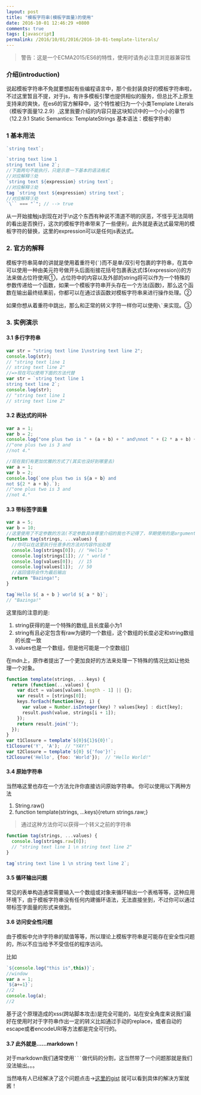 ```yaml
---
layout: post
title: "模板字符串(模板字面量)的使用"
date: 2016-10-01 12:46:29 +0800
comments: true
tags: [javascript]
permalink: /2016/10/01/2016/2016-10-01-template-literals/
---
```


> 警告：这是一个ECMA2015/ES6的特性，使用时请务必注意浏览器兼容性

### 介绍(introduction)

  说起模板字符串不免就要想起有些编程语言中，那个些封装良好的模板字符串啦，不过这里暂且不提，对于js，有许多模板引擎也提供相似的服务，但总比不上原生支持来的爽快，在es6的官方解释中，这个特性被归为一个小类Template Literals（模板字面量12.2.9）,这里我要介绍的内容只是这块知识中的一个小小的章节（12.2.9.1 Static Semantics: TemplateStrings 基本语法：模板字符串）

### 1 基本用法

```js
`string text`;

`string text line 1
string text line 2`;
//下面两句不能执行，只是示意一下基本的语法格式
//对应解释①处
`string text ${expression} string text`;
//对应解释②处
tag `string text ${expression} string text`;
//对应解释③处
`\`` === "`"; // --> true
```

从一开始接触js到现在对于\n这个东西有种说不清道不明的厌恶，不怪乎无法简明的看出是否换行，这次的模板字符串带来了一些便利，此外就是表达式最常用的模板字符的替换，这里的expression可以是任何js表达式。

### 2. 官方的解释

模板字符串简单的讲就是使用着重符号(`` ` ``)而不是单/双引号包裹的字符串，在其中可以使用一种由美元符号做开头后面衔接花括号包裹表达式(${expression})的方法来做占位符使用①，占位符中的内容以及外部的string将可以作为一个特殊的参数传递给一个函数，如果一个模板字符串开头存在一个方法(函数)，那么这个函数在输出最终结果前，你都可以在通过该函数对模板字符串来进行操作处理。②

如果你想从着重符中跳出，那么和正常的转义字符一样你可以使用`` \` ``来实现。③

### 3. 实例演示

#### 3.1 多行字符串

```js
var str = "string text line 1\nstring text line 2";
console.log(str);
// "string text line 1
// string text line 2"
//=>现在可以使用下面的方法代替
var str = `string text line 1
string text line 2`;
console.log(str);
// "string text line 1
// string text line 2"
```

#### 3.2 表达式的间补

```js
var a = 1;
var b = 2;
console.log("one plus two is " + (a + b) + " and\nnot " + (2 * a + b) + ".");
//"one plus two is 3 and
//not 4."

//现在我们有更加优雅的方式了(其实也没好到哪里去)
var a = 1;
var b = 2;
console.log(`one plus two is ${a + b} and
not ${2 * a + b}.`);
//"one plus two is 3 and
//not 4."
```

#### 3.3 带标签字面量

```js
var a = 5;
var b = 10;
//这里使用了不定参数的方法(不定参数具体哪里介绍的我也不记得了，早期使用的是arguments的方法来获取，但现在可以使用不定参数快捷的取得)
function tag(strings, ...values) {
  //你可以在这里执行任意多的方法对内容作出处理
  console.log(strings[0]); // "Hello "
  console.log(strings[1]); // " world "
  console.log(values[0]);  // 15
  console.log(values[1]);  // 50
  //返回值将会作为最后输出
  return "Bazinga!";
}

tag`Hello ${ a + b } world ${ a * b}`;
// "Bazinga!"
```

这里指的注意的是:

1. string获得的是一个特殊的数组,且长度最小为1
2. string有且必定包含有raw为键的一个数组，这个数组的长度必定和string数组的长度一致
3. values也是一个数组，但是他可能是一个空数组[]

在mdn上，原作者提出了一个更加良好的方法来处理一下特殊的情况比如让他处理一个对象。

```js
function template(strings, ...keys) {
  return (function(...values) {
    var dict = values[values.length - 1] || {};
    var result = [strings[0]];
    keys.forEach(function(key, i) {
      var value = Number.isInteger(key) ? values[key] : dict[key];
      result.push(value, strings[i + 1]);
    });
    return result.join('');
  });
}
var t1Closure = template`${0}${1}${0}!`;
t1Closure('Y', 'A');  // "YAY!" 
var t2Closure = template`${0} ${'foo'}!`;
t2Closure('Hello', {foo: 'World'});  // "Hello World!"
```

#### 3.4 原始字符串

当然咯这里也存在一个方法允许你直接访问原始字符串。
你可以使用以下两种方法

  1.  String.raw() 
  2. function template(strings, ...keys){return strings.raw;}

> 通过这种方法你可以获得一个转义之前的字符串

```js
function tag(strings, ...values) {
  console.log(strings.raw[0]); 
  // "string text line 1 \n string text line 2"
}

tag`string text line 1 \n string text line 2`;
```

#### 3.5 循环输出问题

常见的表单构造通常需要输入一个数组或对象来循环输出一个表格等等，这种应用环境下，由于模板字符串没有任何内建循环语法，无法直接坐到，不过你可以通过带标签字面量的形式来做到。

#### 3.6 访问安全性问题

由于模板中允许字符串的赋值等等，所以理论上模板字符串是可能存在安全性问题的，所以不应当给予不受信任的程序访问。

比如

```js
`${console.log("this is",this)}`;
//window
var a = 1;
`${a+=1}`;
//2
console.log(a);
//2
```

基于这个原理造成的xss(跨站脚本攻击)是完全可能的，站在安全角度来说我们最好在使用时对于字符串作出一定的转义比如通过手动的replace，或者自动的escape或者encodeURI等方法都是完全可行的。

#### 3.7 此外就是……markdown！

对于markdown我们通常使用`` ``` ``做代码的分割，这当然带了一个问题那就是我们没法输出。。。

当然咯有人已经解决了这个问题点击->[这里的gist](https://gist.githubusercontent.com/jorendorff/d3df45120ef8e4a342e5/raw/cdd053fbebe31dc92bc7da44ccf8293c06f271b1/template-strings-in-markdown.md) 就可以看到具体的解决方案就酱！